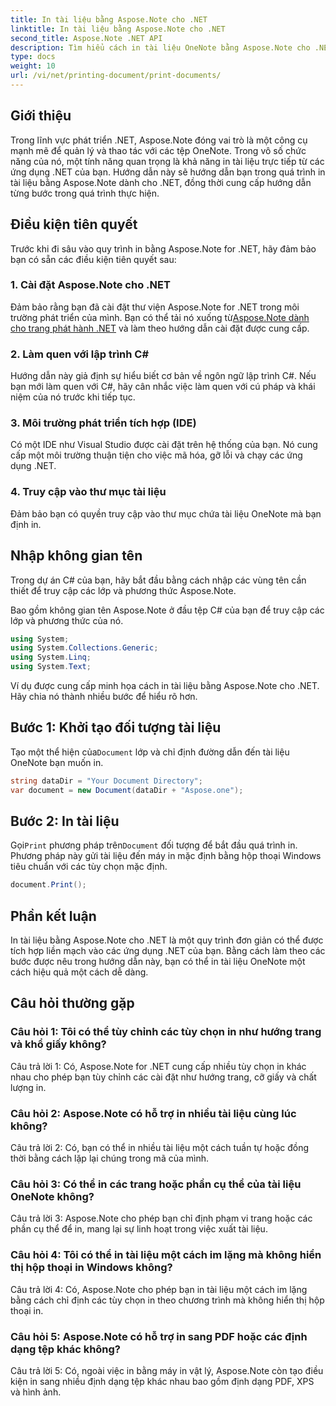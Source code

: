 ```yaml
---
title: In tài liệu bằng Aspose.Note cho .NET
linktitle: In tài liệu bằng Aspose.Note cho .NET
second_title: Aspose.Note .NET API
description: Tìm hiểu cách in tài liệu OneNote bằng Aspose.Note cho .NET. Hướng dẫn từng bước để tích hợp liền mạch vào các ứng dụng .NET của bạn.
type: docs
weight: 10
url: /vi/net/printing-document/print-documents/
---
```

## Giới thiệu

Trong lĩnh vực phát triển .NET, Aspose.Note đóng vai trò là một công cụ mạnh mẽ để quản lý và thao tác với các tệp OneNote. Trong vô số chức năng của nó, một tính năng quan trọng là khả năng in tài liệu trực tiếp từ các ứng dụng .NET của bạn. Hướng dẫn này sẽ hướng dẫn bạn trong quá trình in tài liệu bằng Aspose.Note dành cho .NET, đồng thời cung cấp hướng dẫn từng bước trong quá trình thực hiện.

## Điều kiện tiên quyết

Trước khi đi sâu vào quy trình in bằng Aspose.Note for .NET, hãy đảm bảo bạn có sẵn các điều kiện tiên quyết sau:

### 1. Cài đặt Aspose.Note cho .NET

 Đảm bảo rằng bạn đã cài đặt thư viện Aspose.Note for .NET trong môi trường phát triển của mình. Bạn có thể tải nó xuống từ[Aspose.Note dành cho trang phát hành .NET](https://releases.aspose.com/note/net/) và làm theo hướng dẫn cài đặt được cung cấp.

### 2. Làm quen với lập trình C#

Hướng dẫn này giả định sự hiểu biết cơ bản về ngôn ngữ lập trình C#. Nếu bạn mới làm quen với C#, hãy cân nhắc việc làm quen với cú pháp và khái niệm của nó trước khi tiếp tục.

### 3. Môi trường phát triển tích hợp (IDE)

Có một IDE như Visual Studio được cài đặt trên hệ thống của bạn. Nó cung cấp một môi trường thuận tiện cho việc mã hóa, gỡ lỗi và chạy các ứng dụng .NET.

### 4. Truy cập vào thư mục tài liệu

Đảm bảo bạn có quyền truy cập vào thư mục chứa tài liệu OneNote mà bạn định in.

## Nhập không gian tên

Trong dự án C# của bạn, hãy bắt đầu bằng cách nhập các vùng tên cần thiết để truy cập các lớp và phương thức Aspose.Note.

Bao gồm không gian tên Aspose.Note ở đầu tệp C# của bạn để truy cập các lớp và phương thức của nó.

```csharp
using System;
using System.Collections.Generic;
using System.Linq;
using System.Text;
```

Ví dụ được cung cấp minh họa cách in tài liệu bằng Aspose.Note cho .NET. Hãy chia nó thành nhiều bước để hiểu rõ hơn.

## Bước 1: Khởi tạo đối tượng tài liệu

 Tạo một thể hiện của`Document` lớp và chỉ định đường dẫn đến tài liệu OneNote bạn muốn in.

```csharp
string dataDir = "Your Document Directory";
var document = new Document(dataDir + "Aspose.one");
```

## Bước 2: In tài liệu

 Gọi`Print` phương pháp trên`Document` đối tượng để bắt đầu quá trình in. Phương pháp này gửi tài liệu đến máy in mặc định bằng hộp thoại Windows tiêu chuẩn với các tùy chọn mặc định.

```csharp
document.Print();
```

## Phần kết luận

In tài liệu bằng Aspose.Note cho .NET là một quy trình đơn giản có thể được tích hợp liền mạch vào các ứng dụng .NET của bạn. Bằng cách làm theo các bước được nêu trong hướng dẫn này, bạn có thể in tài liệu OneNote một cách hiệu quả một cách dễ dàng.

## Câu hỏi thường gặp

### Câu hỏi 1: Tôi có thể tùy chỉnh các tùy chọn in như hướng trang và khổ giấy không?

Câu trả lời 1: Có, Aspose.Note for .NET cung cấp nhiều tùy chọn in khác nhau cho phép bạn tùy chỉnh các cài đặt như hướng trang, cỡ giấy và chất lượng in.

### Câu hỏi 2: Aspose.Note có hỗ trợ in nhiều tài liệu cùng lúc không?

Câu trả lời 2: Có, bạn có thể in nhiều tài liệu một cách tuần tự hoặc đồng thời bằng cách lặp lại chúng trong mã của mình.

### Câu hỏi 3: Có thể in các trang hoặc phần cụ thể của tài liệu OneNote không?

Câu trả lời 3: Aspose.Note cho phép bạn chỉ định phạm vi trang hoặc các phần cụ thể để in, mang lại sự linh hoạt trong việc xuất tài liệu.

### Câu hỏi 4: Tôi có thể in tài liệu một cách im lặng mà không hiển thị hộp thoại in Windows không?

Câu trả lời 4: Có, Aspose.Note cho phép bạn in tài liệu một cách im lặng bằng cách chỉ định các tùy chọn in theo chương trình mà không hiển thị hộp thoại in.

### Câu hỏi 5: Aspose.Note có hỗ trợ in sang PDF hoặc các định dạng tệp khác không?

Câu trả lời 5: Có, ngoài việc in bằng máy in vật lý, Aspose.Note còn tạo điều kiện in sang nhiều định dạng tệp khác nhau bao gồm định dạng PDF, XPS và hình ảnh.
